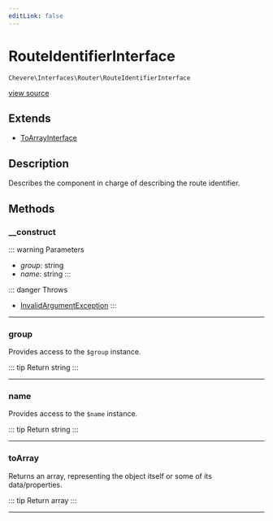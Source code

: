 ```yaml
---
editLink: false
---
```


# RouteIdentifierInterface

`Chevere\Interfaces\Router\RouteIdentifierInterface`

[view source](https://github.com/chevere/chevere/blob/main/src/Chevere/Interfaces/Router/RouteIdentifierInterface.php)

## Extends

- [ToArrayInterface](../Common/ToArrayInterface.md)

## Description

Describes the component in charge of describing the route identifier.

## Methods

### __construct

::: warning Parameters
- *group*: string
- *name*: string
:::

::: danger Throws
- [InvalidArgumentException](../../Exceptions/Core/InvalidArgumentException.md) 
:::

---

### group

Provides access to the `$group` instance.

::: tip Return
string
:::

---

### name

Provides access to the `$name` instance.

::: tip Return
string
:::

---

### toArray

Returns an array, representing the object itself or some of its data/properties.

::: tip Return
array
:::

---
